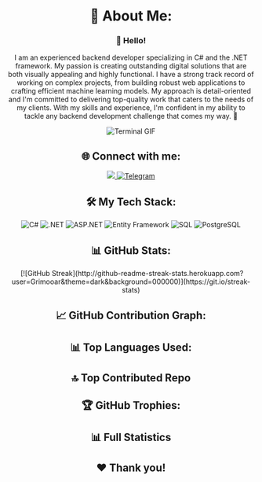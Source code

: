 <h1 align="center">💫 About Me:</h1>

<h3 align="center">👋 Hello!</h3>
<p align="center">
I am an experienced backend developer specializing in C# and the .NET framework. My passion is creating outstanding digital solutions that are both visually appealing and highly functional. I have a strong track record of working on complex projects, from building robust web applications to crafting efficient machine learning models. My approach is detail-oriented and I'm committed to delivering top-quality work that caters to the needs of my clients. With my skills and experience, I'm confident in my ability to tackle any backend development challenge that comes my way. 🚀
</p>

<p align="center"> 
  <img src="https://path-to-your-terminal-gif" alt="Terminal GIF">
</p>

<h2 align="center">🌐 Connect with me:</h2>

<p align="center">
  <a href="https://www.linkedin.com/in/volodymyr-zelenyi-4939a9269/">
    <img src="https://img.shields.io/badge/LinkedIn-blue?logo=linkedin&logoColor=white&style=for-the-badge">
  </a>
  <a href="https://t.me/zln_work">
    <img src="https://img.shields.io/badge/Telegram-2CA5E0?style=for-the-badge&logo=telegram&logoColor=white" alt="Telegram">
  </a>
  <!-- Add more social links here -->
</p>
<h2 align="center">🛠️ My Tech Stack:</h2>

<p align="center">
<img src="https://img.shields.io/badge/C%23-239120?style=for-the-badge&logo=c-sharp&logoColor=white" alt="C#">
<img src="https://img.shields.io/badge/.NET-512BD4?style=for-the-badge&logo=.net&logoColor=white" alt=".NET">
<img src="https://img.shields.io/badge/ASP.NET-512BD4?style=for-the-badge&logo=asp.net&logoColor=white" alt="ASP.NET">
<img src="https://img.shields.io/badge/Entity_Framework-512BD4?style=for-the-badge&logo=entity-framework&logoColor=white" alt="Entity Framework">
<img src="https://img.shields.io/badge/SQL-4479A1?style=for-the-badge&logo=sql&logoColor=white" alt="SQL">
<img src="https://img.shields.io/badge/PostgreSQL-336791?style=for-the-badge&logo=postgresql&logoColor=white" alt="PostgreSQL">
  
</p>

<h2 align="center">📊 GitHub Stats:</h2>

<p align="center">
<img src="https://komarev.com/ghpvc/?username=Grimooar&style=flat-square&color=blue" alt=""/>
[![GitHub Streak](http://github-readme-streak-stats.herokuapp.com?user=Grimooar&theme=dark&background=000000)](https://git.io/streak-stats)
</p>

<h2 align="center">📈 GitHub Contribution Graph:</h2>

<p align="center">
  <!-- Add contribution graph here -->
</p>

<h2 align="center">📊 Top Languages Used:</h2>

<p align="center">
  <!-- Add top languages used here -->
</p>

<h2 align="center">🔝 Top Contributed Repo</h2>

<p align="center">
  <!-- Add top contributed repo info here -->
</p>

<h2 align="center">🏆 GitHub Trophies:</h2>

<p align="center">
  <!-- Add GitHub trophies here -->
</p>

<h2 align="center">📊 Full Statistics</h2>

<p align="center">
  <!-- Add full statistics here -->
</p>

<h2 align="center">❤️ Thank you!</h2>






